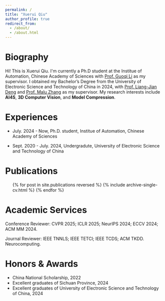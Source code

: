 ```yaml
---
permalink: /
title: "Xuerui Qiu"
author_profile: true
redirect_from: 
  - /about/
  - /about.html
---
```





Biography
======
Hi! This is Xuerui Qiu. I'm currently a  Ph.D student at the Institue of Automation, Chinese Academy of Sciences with [Prof. Guoqi Li](https://casialiguoqi.github.io/) as my supervisor. I obtained my Bachelor’s Degree from the University of Electronic Science and Technology of China in 2024, with [Prof. Liang-Jian Deng](https://liangjiandeng.github.io/) and [Prof. Malu Zhang](https://www.scse.uestc.edu.cn/info/1081/12350.htm) as my supervisor. My research interests include **AI4S**, **3D Computer Vision**, and **Model Compression**.


Experiences
======
- July. 2024 - Now, Ph.D. student, Institue of Automation, Chinese Academy of Sciences

- Sept. 2020 - July. 2024, Undergradute, University of Electronic Science and Technology of China

Publications
======
  <ul>{% for post in site.publications reversed %}
    {% include archive-single-cv.html %}
  {% endfor %}</ul>

Academic Services
======
Conference Reviewer: CVPR 2025; ICLR 2025; NeurIPS 2024; ECCV 2024; ACM MM 2024.

Journal Reviewer: IEEE TNNLS; IEEE TETCI; IEEE TCDS; ACM TKDD. Neurocomputing.

Honors & Awards
======
* China National Scholarship, 2022
* Excellent graduates of Sichuan Province, 2024
* Excellent graduates of University of Electronic Science and Technology of China, 2024

